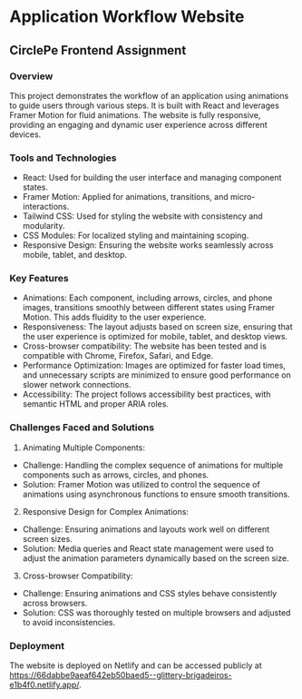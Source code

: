 
# Application Workflow Website
## CirclePe Frontend Assignment
### Overview
This project demonstrates the workflow of an application using animations to guide users through various steps. It is built with React and leverages Framer Motion for fluid animations. The website is fully responsive, providing an engaging and dynamic user experience across different devices.
### Tools and Technologies
* React: Used for building the user interface and managing component states.
* Framer Motion: Applied for animations, transitions, and micro-interactions.
* Tailwind CSS: Used for styling the website with consistency and modularity.
* CSS Modules: For localized styling and maintaining scoping.
* Responsive Design: Ensuring the website works seamlessly across mobile, tablet, and desktop.
### Key Features
* Animations: Each component, including arrows, circles, and phone images, transitions smoothly between different states using Framer Motion. This adds fluidity to the user experience.
* Responsiveness: The layout adjusts based on screen size, ensuring that the user experience is optimized for mobile, tablet, and desktop views.
* Cross-browser compatibility: The website has been tested and is compatible with Chrome, Firefox, Safari, and Edge.
* Performance Optimization: Images are optimized for faster load times, and unnecessary scripts are minimized to ensure good performance on slower network connections.
* Accessibility: The project follows accessibility best practices, with semantic HTML and proper ARIA roles.
### Challenges Faced and Solutions
1. Animating Multiple Components:
- Challenge: Handling the complex sequence of animations for multiple components such as arrows, circles, and phones.
- Solution: Framer Motion was utilized to control the sequence of animations using asynchronous functions to ensure smooth transitions.
2. Responsive Design for Complex Animations:
* Challenge: Ensuring animations and layouts work well on different screen sizes.
* Solution: Media queries and React state management were used to adjust the animation parameters dynamically based on the screen size.
3. Cross-browser Compatibility:
* Challenge: Ensuring animations and CSS styles behave consistently across browsers.
* Solution: CSS was thoroughly tested on multiple browsers and adjusted to avoid inconsistencies.
### Deployment
The website is deployed on Netlify and can be accessed publicly at https://66dabbe9aeaf642eb50baed5--glittery-brigadeiros-e1b4f0.netlify.app/.









